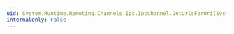 ```yaml
---
uid: System.Runtime.Remoting.Channels.Ipc.IpcChannel.GetUrlsForUri(System.String)
internalonly: False
---
```

